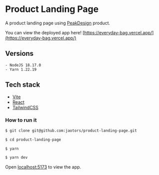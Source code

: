 # Product Landing Page

A product landing page using [PeakDesign](https://www.peakdesign.com/) product.

You can view the deployed app here! [https://everyday-bag.vercel.app/](https://everyday-bag.vercel.app/)

## Versions
```
- NodeJS 18.17.0
- Yarn 1.22.19
```

## Tech stack
- [Vite](https://vitejs.dev/)
- [React](https://react.dev/)
- [TailwindCSS](https://tailwindcss.com/)

### How to run it

```bash
$ git clone git@github.com:jaotors/product-landing-page.git

$ cd product-landing-page

$ yarn

$ yarn dev
```
Open [localhost:5173](http://localhost:5173/) to view the app.
